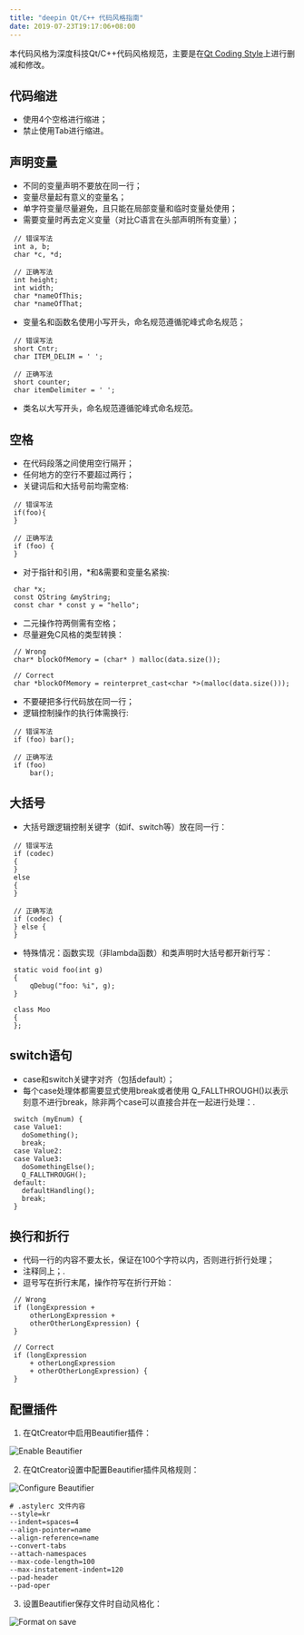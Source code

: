 ```yaml
---
title: "deepin Qt/C++ 代码风格指南"
date: 2019-07-23T19:17:06+08:00
---
```


本代码风格为深度科技Qt/C++代码风格规范，主要是在[Qt Coding Style](https://wiki.qt.io/Qt_Coding_Style)上进行删减和修改。

## 代码缩进

- 使用4个空格进行缩进；
- 禁止使用Tab进行缩进。

## 声明变量

- 不同的变量声明不要放在同一行；
- 变量尽量起有意义的变量名；
- 单字符变量尽量避免，且只能在局部变量和临时变量处使用；
- 需要变量时再去定义变量（对比C语言在头部声明所有变量）；

```
 // 错误写法
 int a, b;
 char *c, *d;

 // 正确写法
 int height;
 int width;
 char *nameOfThis;
 char *nameOfThat;
```

- 变量名和函数名使用小写开头，命名规范遵循驼峰式命名规范；

```
 // 错误写法
 short Cntr;
 char ITEM_DELIM = ' ';

 // 正确写法
 short counter;
 char itemDelimiter = ' ';
```

- 类名以大写开头，命名规范遵循驼峰式命名规范。

## 空格

- 在代码段落之间使用空行隔开；
- 任何地方的空行不要超过两行；
- 关键词后和大括号前均需空格:

```
 // 错误写法
 if(foo){
 }

 // 正确写法
 if (foo) {
 }
```

- 对于指针和引用，*和&需要和变量名紧挨:

```
 char *x;
 const QString &myString;
 const char * const y = "hello";
```

- 二元操作符两侧需有空格；
- 尽量避免C风格的类型转换：

```
 // Wrong
 char* blockOfMemory = (char* ) malloc(data.size());

 // Correct
 char *blockOfMemory = reinterpret_cast<char *>(malloc(data.size()));
```

- 不要硬把多行代码放在同一行；
- 逻辑控制操作的执行体需换行:

```
 // 错误写法
 if (foo) bar();

 // 正确写法
 if (foo)
     bar();
```

## 大括号

- 大括号跟逻辑控制关键字（如if、switch等）放在同一行：

```
 // 错误写法
 if (codec)
 {
 }
 else
 {
 }

 // 正确写法
 if (codec) {
 } else {
 }
```

- 特殊情况：函数实现（非lambda函数）和类声明时大括号都开新行写：

```
 static void foo(int g)
 {
     qDebug("foo: %i", g);
 }

 class Moo
 {
 };
```

## switch语句

- case和switch关键字对齐（包括default）；
- 每个case处理体都需要显式使用break或者使用 Q_FALLTHROUGH()以表示刻意不进行break，除非两个case可以直接合并在一起进行处理：.

```
 switch (myEnum) {
 case Value1:
   doSomething();
   break;
 case Value2:
 case Value3:
   doSomethingElse();
   Q_FALLTHROUGH();
 default:
   defaultHandling();
   break;
 }
```

## 换行和折行

- 代码一行的内容不要太长，保证在100个字符以内，否则进行折行处理；
- 注释同上；.
- 逗号写在折行末尾，操作符写在折行开始：

```
 // Wrong
 if (longExpression +
     otherLongExpression +
     otherOtherLongExpression) {
 }

 // Correct
 if (longExpression
     + otherLongExpression
     + otherOtherLongExpression) {
 }
```

## 配置插件

1. 在QtCreator中启用Beautifier插件：

![Enable Beautifier](//img/2019/07/enable-beautifier.png)

2. 在QtCreator设置中配置Beautifier插件风格规则：

![Configure Beautifier](//img/2019/07/enable-beautifier-configuration.png)

```
# .astylerc 文件内容
--style=kr 
--indent=spaces=4 
--align-pointer=name 
--align-reference=name 
--convert-tabs 
--attach-namespaces
--max-code-length=100 
--max-instatement-indent=120 
--pad-header
--pad-oper
```
3. 设置Beautifier保存文件时自动风格化：

![Format on save](//img/2019/07/enable-format-on-save.png)
